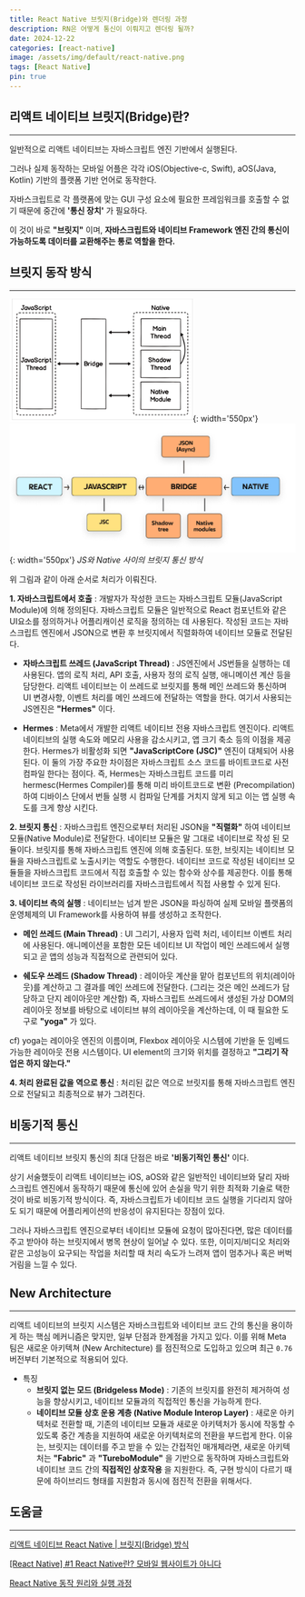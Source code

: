 ```yaml
---
title: React Native 브릿지(Bridge)와 렌더링 과정
description: RN은 어떻게 통신이 이뤄지고 렌더링 될까?
date: 2024-12-22
categories: [react-native]
image: /assets/img/default/react-native.png
tags: [React Native]
pin: true
---
```


## 리액트 네이티브 브릿지(Bridge)란?
---
일반적으로 리액트 네이티브는 자바스크립트 엔진 기반에서 실행된다.

그러나 실제 동작하는 모바일 어플은 각각 iOS(Objective-c, Swift), aOS(Java, Kotlin) 기반의 플랫폼 기반 언어로 동작한다.

자바스크립트로 각 플랫폼에 맞는 GUI 구성 요소에 필요한 프레임워크를 호출할 수 없기 때문에 중간에 __'통신 장치'__ 가 필요하다.

이 것이 바로 __"브릿지"__ 이며, __자바스크립트와 네이티브 Framework 엔진 간의 통신이 가능하도록 데이터를 교환해주는 통로 역할을 한다.__

## 브릿지 동작 방식
---
![](/assets/img/2024-12-22/1.png){: width='550px'}
![](/assets/img/2024-12-22/2.png){: width='550px'}
_JS와 Native 사이의 브릿지 통신 방식_

위 그림과 같이 아래 순서로 처리가 이뤄진다.

__1. 자바스크립트에서 호출__ : 개발자가 작성한 코드는 자바스크립트 모듈(JavaScript Module)에 의해 정의된다. 자바스크립트 모듈은 일반적으로 React 컴포넌트와 같은 UI요소를 정의하거나 어플리캐이션 로직을 정의하는 데 사용된다. 작성된 코드는 자바스크립트 엔진에서 JSON으로 변환 후 브릿지에서 직렬화하여 네이티브 모듈로 전달된다.

- __자바스크립트 쓰레드 (JavaScript Thread)__ : JS엔진에서 JS번들을 실행하는 데 사용된다. 앱의 로직 처리, API 호출, 사용자 정의 로직 실행, 애니메이션 계산 등을 담당한다. 리액트 네이티브는 이 쓰레드로 브릿지를 통해 메인 쓰레드와 통신하며 UI 변경사항, 이벤트 처리를 메인 쓰레드에 전달하는 역할을 한다. 여기서 사용되는 JS엔진은 __"Hermes"__ 이다.

- __Hermes__ : Meta에서 개발한 리액트 네이티브 전용 자바스크립트 엔진이다. 리액트 네이티브의 실행 속도와 메모리 사용을 감소시키고, 앱 크기 축소 등의 이점을 제공한다. Hermes가 비활성화 되면 __"JavaScriptCore (JSC)"__ 엔진이 대체되어 사용된다. 이 둘의 가장 주요한 차이점은 자바스크립트 소스 코드를 바이트코드로 사전 컴파일 한다는 점이다. 즉, Hermes는 자바스크립트 코드를 미리 hermesc(Hermes Compiler)를 통해 미리 바이트코드로 변환 (Precompilation) 하여 디바이스 단에서 번들 실행 시 컴파일 단계를 거치지 않게 되고 이는 앱 실행 속도를 크게 향상 시킨다.

__2. 브릿지 통신__ : 자바스크립트 엔진으로부터 처리된 JSON을 __"직렬화"__ 하여 네이티브 모듈(Native Module)로 전달한다. 네이티브 모듈은 말 그대로 네이티브로 작성 된 모듈이다. 브릿지를 통해 자바스크립트 엔진에 의해 호출된다. 또한, 브릿지는 네이티브 모듈을 자바스크립트로 노출시키는 역할도 수행한다. 네이티브 코드로 작성된 네이티브 모듈들을 자바스크립트 코드에서 직접 호출할 수 있는 함수와 상수를 제공한다. 이를 통해 네이티브 코드로 작성된 라이브러리를 자바스크립트에서 직접 사용할 수 있게 된다.

__3. 네이티브 측의 실행__ : 네이티브는 넘겨 받은 JSON을 파싱하여 실제 모바일 플랫폼의 운영체제의 UI Framework를 사용하여 뷰를 생성하고 조작한다.

- __메인 쓰레드 (Main Thread)__ : UI 그리기, 사용자 입력 처리, 네이티브 이벤트 처리에 사용된다. 애니메이션을 포함한 모든 네이티브 UI 작업이 메인 쓰레드에서 실행되고 곧 앱의 성능과 직접적으로 관련되어 있다.

- __쉐도우 쓰레드 (Shadow Thread)__ : 레이아웃 계산을 맡아 컴포넌트의 위치(레이아웃)를 계산하고 그 결과를 메인 쓰레드에 전달한다. (그리는 것은 메인 쓰레드가 담당하고 단지 레이아웃만 계산함) 즉, 자바스크립트 쓰레드에서 생성된 가상 DOM의 레이아웃 정보를 바탕으로 네이티브 뷰의 레이아웃을 계산하는데, 이 때 필요한 도구로 __"yoga"__ 가 있다.

cf) yoga는 레이아웃 엔진의 이름이며, Flexbox 레이아웃 시스템에 기반을 둔 임베드 가능한 레이아웃 전용 시스템이다. UI element의 크기와 위치를 결정하고 __"그리기 작업은 하지 않는다."__

__4. 처리 완료된 값을 역으로 통신__ : 처리된 값은 역으로 브릿지를 통해 자바스크립트 엔진으로 전달되고 최종적으로 뷰가 그려진다.

## 비동기적 통신
---
리액트 네이티브 브릿지 통신의 최대 단점은 바로 __'비동기적인 통신'__ 이다.

상기 서술했듯이 리액트 네이티브는 iOS, aOS와 같은 일반적인 네이티브와 달리 자바스크립트 엔진에서 동작하기 때문에 통신에 있어 손실을 막기 위한 최적화 기술로 택한 것이 바로 비동기적 방식이다. 즉, 자바스크립트가 네이티브 코드 실행을 기다리지 않아도 되기 때문에 어플리케이션의 반응성이 유지된다는 장점이 있다.

그러나 자바스크립트 엔진으로부터 네이티브 모듈에 요청이 많아진다면, 많은 데이터를 주고 받아야 하는 브릿지에서 병목 현상이 일어날 수 있다. 또한, 이미지/비디오 처리와 같은 고성능이 요구되는 작업을 처리할 때 처리 속도가 느려져 앱이 멈추거나 혹은 버벅거림을 느낄 수 있다.

## New Architecture
---
리액트 네이티브의 브릿지 시스템은 자바스크립트와 네이티브 코드 간의 통신을 용이하게 하는 핵심 메커니즘은 맞지만, 일부 단점과 한계점을 가지고 있다. 이를 위해 Meta 팀은 새로운 아키텍쳐 (New Architecture) 를 점진적으로 도입하고 있으며 최근 `0.76` 버전부터 기본적으로 적용되어 있다.

- 특징
  - __브릿지 없는 모드 (Bridgeless Mode)__ : 기존의 브릿지를 완전히 제거하여 성능을 향상시키고, 네이티브 모듈과의 직접적인 통신을 가능하게 한다.
  - __네이티브 모듈 상호 운용 계층 (Native Module Interop Layer)__ : 새로운 아키텍처로 전환할 때, 기존의 네이티브 모듈과 새로운 아키텍처가 동시에 작동할 수 있도록 중간 계층을 지원하여 새로운 아키텍처로의 전환을 부드럽게 한다. 이유는, 브릿지는 데이터를 주고 받을 수 있는 간접적인 매개체라면, 새로운 아키텍처는 __"Fabric"__ 과 __"TureboModule"__ 을 기반으로 동작하며 자바스크립트와 네이티브 코드 간의 __직접적인 상호작용__ 을 지원한다. 즉, 구현 방식이 다르기 때문에 하이브리드 형태를 지원함과 동시에 점진적 전환을 위해서다.

## 도움글
---
[리액트 네이티브 React Native | 브릿지(Bridge) 방식](https://sugoring-it.tistory.com/305)

[[React Native] #1 React Native란? 모바일 웹사이트가 아니다](https://velog.io/@dnkim419/React-Native-1-React-Native%EB%9E%80)

[React Native 동작 원리와 실행 과정](https://medium.com/@jeongbaebang/react-native%EC%9D%98-%EB%8F%99%EC%9E%91-%EC%9B%90%EB%A6%AC%EC%99%80-%EC%8B%A4%ED%96%89%EA%B3%BC%EC%A0%95-f475dd132ad1)